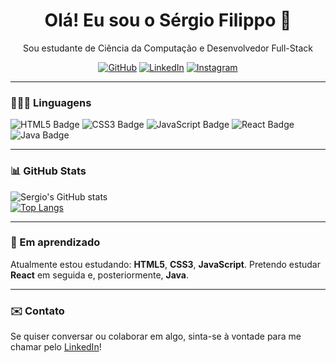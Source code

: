 <h1 align="center">Olá! Eu sou o Sérgio Filippo 👋</h1>
<p align="center"> Sou estudante de Ciência da Computação e Desenvolvedor Full-Stack </p>
<p align="center">
   <a href="https://github.com/sergiofppo"><img alt="GitHub" src="https://img.shields.io/badge/GitHub-100000?style=for-the-badge&logo=github&logoColor=white" target="_blank"/></a>
   <a href="https://www.linkedin.com/in/sergiofppo"><img alt="LinkedIn" src="https://img.shields.io/badge/LinkedIn-0A66C2?style=for-the-badge&logo=linkedin&logoColor=white" target="_blank"/></a>
   <a href="https://www.instagram.com/sergiofppo/"><img alt="Instagram" src="https://img.shields.io/badge/Instagram-E4405F?style=for-the-badge&logo=instagram&logoColor=white" target="_blank"/></a>
</p>

---

### 👨🏽‍💻 Linguagens 
<p>
   <img src="https://img.shields.io/badge/HTML5-E34F26?style=for-the-badge&logo=html5&logoColor=white" alt="HTML5 Badge" />
   <img src="https://img.shields.io/badge/CSS3-1572B6?style=for-the-badge&logo=css3&logoColor=white" alt="CSS3 Badge" />
   <img src="https://img.shields.io/badge/JavaScript-F7DF1E?style=for-the-badge&logo=javascript&logoColor=black" alt="JavaScript Badge" />
   <img src="https://img.shields.io/badge/React-61DAFB?style=for-the-badge&logo=react&logoColor=black" alt="React Badge" />
  <img src="https://img.shields.io/badge/Java-007396?style=for-the-badge&logo=java&logoColor=white" alt="Java Badge" />
</p>

---

### 📊 GitHub Stats 
![Sergio's GitHub stats](https://github-readme-stats.vercel.app/api?username=sergiofppo&show_icons=true&theme=dark&count_private=true&hide_rank=true)  
[![Top Langs](https://github-readme-stats.vercel.app/api/top-langs/?username=sergiofppo&layout=compact&theme=dark&cache_seconds=60)](https://github.com/sergiofppo/github-readme-stats)


---

### 🧠 Em aprendizado 
Atualmente estou estudando: **HTML5**, **CSS3**, **JavaScript**. Pretendo estudar **React** em seguida e, posteriormente, **Java**.


---

### ✉️ Contato
Se quiser conversar ou colaborar em algo, sinta-se à vontade para me chamar pelo [LinkedIn](https://www.linkedin.com/in/sergiofppo)!
